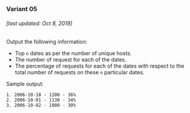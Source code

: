 ### Variant 05

###### [last updated: Oct 8, 2019]

Output the following information:

* Top `n` dates as per the number of unique hosts.
* The number of request for each of the dates.
* The percentage of requests for each of the dates with respect to the total number of requests on these `n` particular dates.

Sample output:

```
1. 2006-10-18 - 1200 - 36%   
2. 2006-10-01 - 1130 - 34%
3. 2006-10-02 - 1000 - 30%
```
